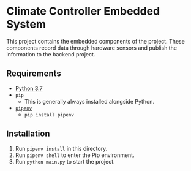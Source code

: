 # Climate Controller Embedded System

This project contains the embedded components of the project. These components record data through hardware
sensors and publish the information to the backend project.

## Requirements

-   [Python 3.7](https://www.python.org/downloads/release/python-379/)
-   `pip`
    -   This is generally always installed alongside Python.
-   [`pipenv`](https://pypi.org/project/pipenv/#installation)
    -   `pip install pipenv`

## Installation

1. Run `pipenv install` in this directory.
2. Run `pipenv shell` to enter the Pip environment.
3. Run `python main.py` to start the project.

